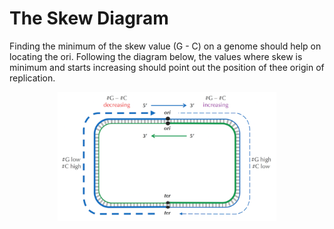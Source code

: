 # The Skew Diagram

Finding the minimum of the skew value (G - C) on a genome should help on locating the ori. Following the diagram below, the values where skew is minimum and starts increasing should point out the position of thee origin of replication.

<p align="center">
  <img src="https://github.com/CastleAf/BioInformatics-I/blob/main/Week%202%20-%20Finding%20Replication%20Origins/1.3%20-%20Peculiar%20Statistics%20of%20the%20Forward%20and%20Reverse%20Half-Strands/img/Skew%20Diagram.png" width="350" title="Skew Diagram">
</p>
